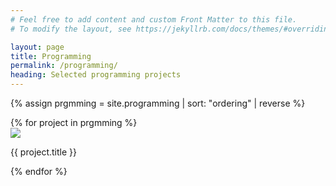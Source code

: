 ```yaml
---
# Feel free to add content and custom Front Matter to this file.
# To modify the layout, see https://jekyllrb.com/docs/themes/#overriding-theme-defaults

layout: page
title: Programming
permalink: /programming/
heading: Selected programming projects
---
```

<script src="/js/jquery-3.5.1.min.js"></script>
<script src="https://unpkg.com/isotope-layout@3/dist/isotope.pkgd.js"></script>
<script src="/js/packery-mode.pkgd.js"></script>
<link rel="stylesheet" href="/css/isotope-image-gallery.css">

{% assign prgmming = site.programming | sort: "ordering" | reverse  %}
<div class="grid">
{% for project in prgmming %}
	<div class="grid-item">
	<a href="{{ site.url }}{{ project.permalink }}">
	<img src="{{ site.url }}{{ project.image_path }}"/>
	</a>
	<p>{{ project.title }}</p>
	</div>
{% endfor %}
</div>

<script src="/js/isotope-image-gallery.js"></script>


